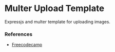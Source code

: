 # Multer Upload Template

Expressjs and multer template for uploading images.

### References

- [Freecodecamp](https://www.freecodecamp.org/news/simplify-your-file-upload-process-in-express-js/)
